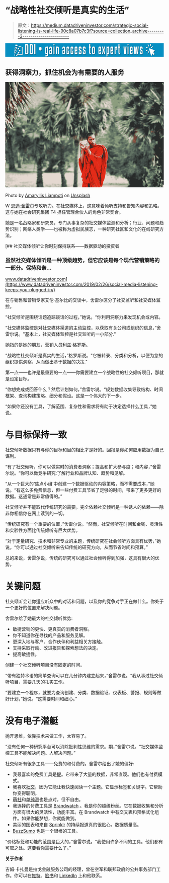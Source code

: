 # “战略性社交倾听是真实的生活”

> 原文：<https://medium.datadriveninvestor.com/strategic-social-listening-is-real-life-90c8a07b7c3f?source=collection_archive---------3----------------------->

[![](img/589929ad4824a81b4c6569e6161dfda9.png)](http://www.track.datadriveninvestor.com/1B9E)

## 获得洞察力，抓住机会为有需要的人服务

![](img/478c61dd78c5fbb9a82c2c81bdc896d7.png)

Photo by [Amaryllis Liampoti](https://unsplash.com/@amaryllis?utm_source=medium&utm_medium=referral) on [Unsplash](https://unsplash.com?utm_source=medium&utm_medium=referral)

W [恩迪·舍雷尔](https://twitter.com/wendyscherer/)专攻听力。在社交媒体上，这意味着倾听支持和告知内容和策略。这与她在社会研究集团 T4 担任管理合伙人的角色非常契合。

她是一名战略家和研究员，专门从事复杂的社交媒体监测和分析；行业、问题和趋势识别；网络人类学——也被称为虚拟民族志，一种研究社区和文化的在线研究方法。

[](https://www.datadriveninvestor.com/2019/02/26/social-media-listening-keeps-you-plugged-in/) [## 社交媒体倾听让你时刻保持联系——数据驱动的投资者

### 虽然社交媒体倾听是一种顶级趋势，但它应该是每个现代营销策略的一部分。保持和谐…

www.datadriveninvestor.com](https://www.datadriveninvestor.com/2019/02/26/social-media-listening-keeps-you-plugged-in/) 

在与销售和营销专家艾伦·基尔比的交谈中，舍雷尔区分了社交监听和社交媒体监控。

“社交倾听是围绕话题追踪谈话的过程，”她说。“你利用洞察力来发现机会或内容。

“社交媒体监控是对社交媒体渠道的主动监控，以获取有关公司或组织的信息，”舍雷尔说。"基本上，社交媒体监控是社交监听的一小部分."

她指的是她的朋友，营销人员利兹·格罗斯。

“战略性社交倾听是真实的生活，”格罗斯说。"它被转录、分类和分析，以便为您的组织提供洞察，从而做出基于数据的决策."

第一点——也许是最重要的一点——你需要建立一个战略性的社交倾听项目，那就是设定目标。

“你想完成或回答什么？然后计划如何，”舍雷尔说。“规划数据收集导致结构、时间框架、查询构建策略、细分和假设。这是一个伟大的下一步。

“如果你还没有工具，了解范围、复杂性和需求将有助于决定选择什么工具，”她说。

# 与目标保持一致

社交倾听数据只有与你的目标和目的相比才是好的。回报是你如何应用数据为自己谋利。

“有了社交倾听，你可以做实时的消费者洞察；提高和扩大参与度；和内容，”舍雷尔说。“你可以做竞争研究:了解行业和品牌认知、趋势和见解。

“从一个巨大的‘焦点小组’中创建一个数据驱动的内容策略，而不需要成本，”她说。“有这么多免费信息，但一些付费工具节省了足够的时间，带来了更多更好的数据。这通常是非常值得的。”

社交倾听并不能取代传统研究的需要。完全依赖社交倾听是一种诱人的依赖——除非你相信你在网上读到的一切。

“传统研究有一个重要的位置，”舍雷尔说。“然而，社交倾听在时间和金钱、灵活性和实验性方面比传统倾听有巨大优势。

“对于定量研究、技术和非常专业的主题，传统研究在社会倾听方面具有优势，”她说。“你可以通过社交倾听来告知传统的研究方向，从而节省时间和预算。”

总的来说，舍雷尔说，传统的研究可以通过社会倾听得到加强，这具有很大的优势。

# 关键问题

社交倾听会让你适应听众中的对话和问题，以及你的竞争对手正在做什么。你处于一个更好的位置来解决问题。

舍雷尔给了她最大的社交倾听优势:

*   敏捷营销的更快、更真实的消费者洞察。
*   你不知道你在寻找的产品和服务见解。
*   更深入地与客户、合作伙伴和利益相关方接触。
*   支持采取行动、改进报告和探索想法的决定。
*   提高敏捷性。

创建一个社交倾听项目没有固定的时间。

“带有独特术语的简单查询可以在几分钟内建立起来，”舍雷尔说。“我从事过社交倾听项目，需要几天的扎实工作。

“要建立一个程序，就要为查询创建、分类、数据验证、仪表板、警报、规则等做好计划，”她说。“这需要时间和细心。”

# 没有电子潜艇

抛开思维，依靠技术来做工作，太容易了。

“没有任何一种研究平台可以消除批判性思维的需求。期，”舍雷尔说。“社交媒体监控工具不能解决问题。人解决问题。”

社交倾听有很多工具——免费的和付费的。舍雷尔给出了她的偏好:

*   我最喜欢的免费工具是[提](https://twitter.com/Mention/)。它带来了大量的数据，非常直观。他们也有付费模式。
*   我喜欢[社交](https://twitter.com/socialmention/)，因为它能让我快速阅读一个主题。它显示标签和关键字。它帮助你变得聪明。
*   [萌社](https://twitter.com/SproutSocial/)和[单纯测](https://twitter.com/simplymeasured/)也是点对，但不自由。
*   我选择的付费工具是 [Brandwatch](https://twitter.com/Brandwatch/) 。我是你的超级粉丝。它在数据收集和分析方面有很大的灵活性，功能丰富。在 Brandwatch 中有交叉表和预格式化组件。如果你能梦想，你就能做到。
*   美丽的图表和来自 [Sprinklr](https://twitter.com/Sprinklr/) 的持续报道真的很贴心。数据质量高。
*   [BuzzSumo](https://twitter.com/BuzzSumo/) 也是一个很棒的工具。

“价格标签和功能的范围是巨大的，”舍雷尔说。“我使用许多不同的工具。他们都有可取之处。这要看你需要什么了。”

**关于作者**

吉姆·卡扎曼是拉戈金融服务公司的经理，曾在空军和联邦政府的公共事务部门工作。你可以在[推特](https://twitter.com/JKatzaman)、[脸书](https://www.facebook.com/jim.katzaman)和 [LinkedIn](https://www.linkedin.com/in/jim-katzaman-33641b21/) 上和他联系。